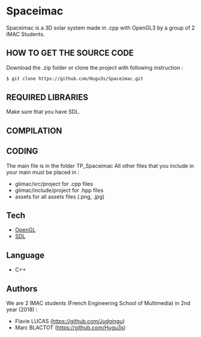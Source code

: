 # Spaceimac

Spaceimac is a 3D solar system made in .cpp with OpenGL3 by a group of 2 IMAC Students.

## HOW TO GET THE SOURCE CODE

Download the .zip folder or clone the project with following instruction :

```sh
$ git clone https://github.com/Hugu3s/Spaceimac.git
```

## REQUIRED LIBRARIES

Make sure that you have SDL.

## COMPILATION


## CODING

The main file is in the folder TP_Spaceimac
All other files that you include in your main must be placed in :
- glimac/src/project for .cpp files
- glimac/include/project for .hpp files
- assets for all assets files (.png, .jpg)


## Tech

* [OpenGL](https://www.opengl.org)
* [SDL](https://www.libsdl.org)

## Language

- C++


## Authors

We are 2 IMAC students (French Engineering School of Multimedia) in 2nd year (2018) :

* Flavie LUCAS (https://github.com/Judgingu)
* Marc BLACTOT (https://github.com/Hugu3s)
